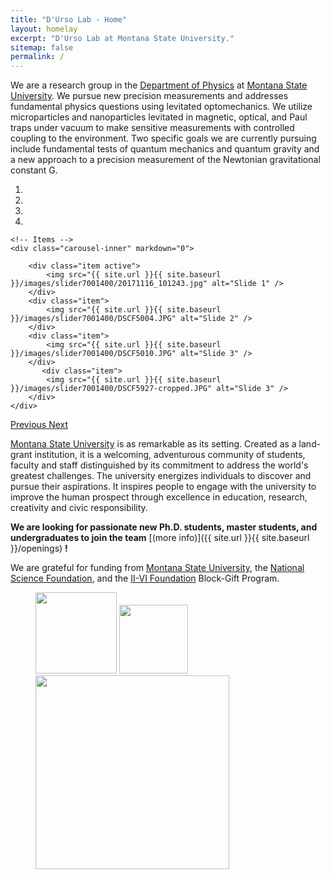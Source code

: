 ```yaml
---
title: "D'Urso Lab - Home"
layout: homelay
excerpt: "D'Urso Lab at Montana State University."
sitemap: false
permalink: /
---
```


We are a research group in the [Department of Physics](http://www.physics.montana.edu/) at [Montana State University](http://www.montana.edu/). We pursue new precision measurements and addresses fundamental physics questions using levitated optomechanics. We utilize microparticles and nanoparticles levitated in magnetic, optical, and Paul traps under vacuum to make sensitive measurements with controlled coupling to the environment. Two specific goals we are currently pursuing include fundamental tests of quantum mechanics and quantum gravity and a new approach to a precision measurement of the Newtonian gravitational constant G.

<div markdown="0" id="carousel" class="carousel slide" data-ride="carousel" data-interval="5000" data-pause="hover" >
    <!-- Menu -->
    <ol class="carousel-indicators">
        <li data-target="#carousel" data-slide-to="0" class="active"></li>
        <li data-target="#carousel" data-slide-to="1"></li>
        <li data-target="#carousel" data-slide-to="2"></li>
        <li data-target="#carousel" data-slide-to="3"></li>
    </ol>

    <!-- Items -->
    <div class="carousel-inner" markdown="0">

        <div class="item active">
            <img src="{{ site.url }}{{ site.baseurl }}/images/slider7001400/20171116_101243.jpg" alt="Slide 1" />
        </div>
        <div class="item">
            <img src="{{ site.url }}{{ site.baseurl }}/images/slider7001400/DSCF5004.JPG" alt="Slide 2" />
        </div>
        <div class="item">
            <img src="{{ site.url }}{{ site.baseurl }}/images/slider7001400/DSCF5010.JPG" alt="Slide 3" />
        </div>
           <div class="item">
            <img src="{{ site.url }}{{ site.baseurl }}/images/slider7001400/DSCF5927-cropped.JPG" alt="Slide 3" />
        </div>
    </div>
  <a class="left carousel-control" href="#carousel" role="button" data-slide="prev">
    <span class="glyphicon glyphicon-chevron-left" aria-hidden="true"></span>
    <span class="sr-only">Previous</span>
  </a>
  <a class="right carousel-control" href="#carousel" role="button" data-slide="next">
    <span class="glyphicon glyphicon-chevron-right" aria-hidden="true"></span>
    <span class="sr-only">Next</span>
  </a>
</div>

[Montana State University](http://www.montana.edu/) is as remarkable as its setting. Created as a land-grant institution, it is a welcoming, adventurous community of students, faculty and staff distinguished by its commitment to address the world's greatest challenges. The university energizes individuals to discover and pursue their aspirations. It inspires people to engage with the university to improve the human prospect through excellence in education, research, creativity and civic responsibility.

**We are  looking for passionate new Ph.D. students, master students, and undergraduates to join the team** [(more info)]({{ site.url }}{{ site.baseurl }}/openings) **!**

We are grateful for funding from [Montana State University](http://www.montana.edu/), the [National Science Foundation](https://www.nsf.gov/), and the [II-VI Foundation](http://www.ii-vifoundation.com/) Block-Gift Program.

<figure class="fourth">
  <img src="{{ site.url }}{{ site.baseurl }}/images/logopic/MSU.jpg" style="width: 130px">
  <img src="{{ site.url }}{{ site.baseurl }}/images/logopic/NSF_4-Color_bitmap_Logo.png" style="width: 110px">
  <img src="{{ site.url }}{{ site.baseurl }}/images/logopic/II-VI_foundationLogo-01.jpg" style="width: 310px">
</figure>
